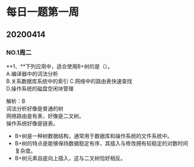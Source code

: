 # 每日一题第一周

## 20200414

### NO.1周二

**1、**下列应用中，适合使用B+树的是（）。  
A.编译器中的词法分析  
B.关系数据库系统中的索引
C.网络中的路由表快速查找  
D.操作系统的磁盘空闲块管理  

解析：B  
词法分析好像是普通的树  
网络路由是有表，好像是二叉树。  
操作系统好像是链表。  

- B+树是一种树数据结构，通常用于数据库和操作系统的文件系统中。  
- B+树的特点是能够保持数据稳定有序，其插入与修改拥有较稳定的对数时间复杂度。  
- B+树元素自底向上插入，这与二叉树恰好相反。
